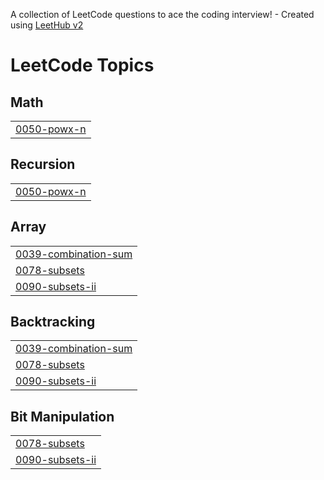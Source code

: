 A collection of LeetCode questions to ace the coding interview! - Created using [LeetHub v2](https://github.com/arunbhardwaj/LeetHub-2.0)
<!---LeetCode Topics Start-->
# LeetCode Topics
## Math
|  |
| ------- |
| [0050-powx-n](https://github.com/Varun15723/DSA-programs/tree/master/0050-powx-n) |
## Recursion
|  |
| ------- |
| [0050-powx-n](https://github.com/Varun15723/DSA-programs/tree/master/0050-powx-n) |
## Array
|  |
| ------- |
| [0039-combination-sum](https://github.com/Varun15723/DSA-programs/tree/master/0039-combination-sum) |
| [0078-subsets](https://github.com/Varun15723/DSA-programs/tree/master/0078-subsets) |
| [0090-subsets-ii](https://github.com/Varun15723/DSA-programs/tree/master/0090-subsets-ii) |
## Backtracking
|  |
| ------- |
| [0039-combination-sum](https://github.com/Varun15723/DSA-programs/tree/master/0039-combination-sum) |
| [0078-subsets](https://github.com/Varun15723/DSA-programs/tree/master/0078-subsets) |
| [0090-subsets-ii](https://github.com/Varun15723/DSA-programs/tree/master/0090-subsets-ii) |
## Bit Manipulation
|  |
| ------- |
| [0078-subsets](https://github.com/Varun15723/DSA-programs/tree/master/0078-subsets) |
| [0090-subsets-ii](https://github.com/Varun15723/DSA-programs/tree/master/0090-subsets-ii) |
<!---LeetCode Topics End-->
